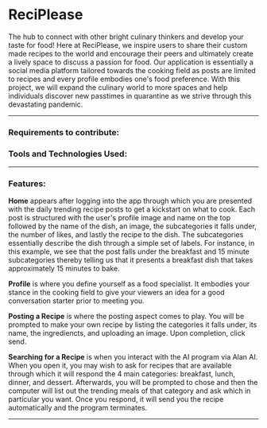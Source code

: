 # ReciPlease
The hub to connect with other bright culinary thinkers and develop your taste for food! Here at ReciPlease, we inspire users to share their custom made recipes to the world and encourage their peers and ultimately create a lively space to discuss a passion for food. Our application is essentially a social media platform tailored towards the cooking field as posts are limited to recipes and every profile embodies one's food preference. With this project, we will expand the culinary world to more spaces and help individuals discover new passtimes in quarantine as we strive through this devastating pandemic.



---
### Requirements to contribute:


### Tools and Technologies Used:


---
### Features:
**Home** appears after logging into the app through which you are presented with the daily trending recipe posts to get a kickstart on what to cook. Each post is structured with the user's profile image and name on the top followed by the name of the dish, an image, the subcategories it falls under, the number of likes, and lastly the recipe to the dish. The subcategories essentially describe the dish through a simple set of labels. For instance, in this example, we see that the post falls under the breakfast and 15 minute subcategories thereby telling us that it presents a breakfast dish that takes approximately 15 minutes to bake.

**Profile** is where you define yourself as a food specialist. It embodies your stance in the cooking field to give your viewers an idea for a good conversation starter prior to meeting you.

**Posting a Recipe** is where the posting aspect comes to play. You will be prompted to make your own recipe by listing the categories it falls under, its name, the ingrediencts, and uploading an image. Upon completion, click send. 

**Searching for a Recipe** is when you interact with the AI program via Alan AI. When you open it, you may wish to ask for recipes that are available through which it will respond the 4 main categories: breakfast, lunch, dinner, and dessert. Afterwards, you will be prompted to chose and then the computer will list out the trending meals of that category and ask which in particular you want. Once you respond, it will send you the recipe automatically and the program terminates. 


---

